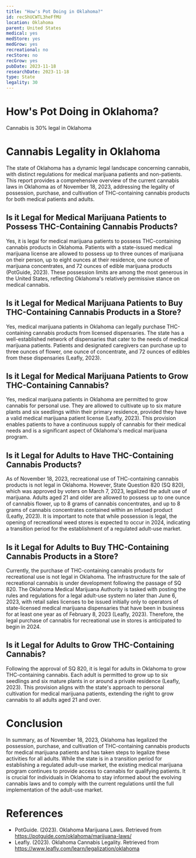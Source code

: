 ```yaml
---
title: "How's Pot Doing in Oklahoma?"
id: recShUCWTL3heFfMU
location: Oklahoma
parent: United States
medical: yes
medStore: yes
medGrow: yes
recreational: no
recStore: no
recGrow: yes
pubDate: 2023-11-18
researchDate: 2023-11-18
type: State
legality: 30
---
```


# How's Pot Doing in Oklahoma?

<p class="howsit">Cannabis is 30% legal in Oklahoma</p>

# Cannabis Legality in Oklahoma

The state of Oklahoma has a dynamic legal landscape concerning cannabis, with distinct regulations for medical marijuana patients and non-patients. This report provides a comprehensive overview of the current cannabis laws in Oklahoma as of November 18, 2023, addressing the legality of possession, purchase, and cultivation of THC-containing cannabis products for both medical patients and adults.

## Is it Legal for Medical Marijuana Patients to Possess THC-Containing Cannabis Products?

Yes, it is legal for medical marijuana patients to possess THC-containing cannabis products in Oklahoma. Patients with a state-issued medical marijuana license are allowed to possess up to three ounces of marijuana on their person, up to eight ounces at their residence, one ounce of marijuana concentrates, and 72 ounces of edible marijuana products (PotGuide, 2023). These possession limits are among the most generous in the United States, reflecting Oklahoma's relatively permissive stance on medical cannabis.

## Is it Legal for Medical Marijuana Patients to Buy THC-Containing Cannabis Products in a Store?

Yes, medical marijuana patients in Oklahoma can legally purchase THC-containing cannabis products from licensed dispensaries. The state has a well-established network of dispensaries that cater to the needs of medical marijuana patients. Patients and designated caregivers can purchase up to three ounces of flower, one ounce of concentrate, and 72 ounces of edibles from these dispensaries (Leafly, 2023).

## Is it Legal for Medical Marijuana Patients to Grow THC-Containing Cannabis?

Yes, medical marijuana patients in Oklahoma are permitted to grow cannabis for personal use. They are allowed to cultivate up to six mature plants and six seedlings within their primary residence, provided they have a valid medical marijuana patient license (Leafly, 2023). This provision enables patients to have a continuous supply of cannabis for their medical needs and is a significant aspect of Oklahoma's medical marijuana program.

## Is it Legal for Adults to Have THC-Containing Cannabis Products?

As of November 18, 2023, recreational use of THC-containing cannabis products is not legal in Oklahoma. However, State Question 820 (SQ 820), which was approved by voters on March 7, 2023, legalized the adult use of marijuana. Adults aged 21 and older are allowed to possess up to one ounce of cannabis flower, up to 8 grams of cannabis concentrates, and up to 8 grams of cannabis concentrates contained within an infused product (Leafly, 2023). It is important to note that while possession is legal, the opening of recreational weed stores is expected to occur in 2024, indicating a transition period for the establishment of a regulated adult-use market.

## Is it Legal for Adults to Buy THC-Containing Cannabis Products in a Store?

Currently, the purchase of THC-containing cannabis products for recreational use is not legal in Oklahoma. The infrastructure for the sale of recreational cannabis is under development following the passage of SQ 820. The Oklahoma Medical Marijuana Authority is tasked with posting the rules and regulations for a legal adult-use system no later than June 6, 2023, with retail sales licenses to be issued initially only to operators of state-licensed medical marijuana dispensaries that have been in business for at least one year as of February 8, 2023 (Leafly, 2023). Therefore, the legal purchase of cannabis for recreational use in stores is anticipated to begin in 2024.

## Is it Legal for Adults to Grow THC-Containing Cannabis?

Following the approval of SQ 820, it is legal for adults in Oklahoma to grow THC-containing cannabis. Each adult is permitted to grow up to six seedlings and six mature plants in or around a private residence (Leafly, 2023). This provision aligns with the state's approach to personal cultivation for medical marijuana patients, extending the right to grow cannabis to all adults aged 21 and over.

# Conclusion

In summary, as of November 18, 2023, Oklahoma has legalized the possession, purchase, and cultivation of THC-containing cannabis products for medical marijuana patients and has taken steps to legalize these activities for all adults. While the state is in a transition period for establishing a regulated adult-use market, the existing medical marijuana program continues to provide access to cannabis for qualifying patients. It is crucial for individuals in Oklahoma to stay informed about the evolving cannabis laws and to comply with the current regulations until the full implementation of the adult-use market.

# References

- PotGuide. (2023). Oklahoma Marijuana Laws. Retrieved from https://potguide.com/oklahoma/marijuana-laws/
- Leafly. (2023). Oklahoma Cannabis Legality. Retrieved from https://www.leafly.com/learn/legalization/oklahoma
